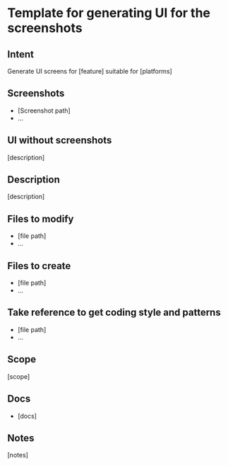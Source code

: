 # Template for generating UI for the screenshots

## Intent
Generate UI screens for [feature] suitable for [platforms]

## Screenshots
- [Screenshot path]
- ...

## UI without screenshots
[description]

## Description
[description]

## Files to modify
- [file path]
- ...

## Files to create
- [file path]
- ...

## Take reference to get coding style and patterns
- [file path]
- ...

## Scope
[scope]

## Docs
- [docs]

## Notes
[notes]